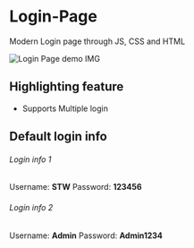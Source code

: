 # Login-Page
Modern Login page through JS, CSS and HTML
</hr>
<img alt='Login Page demo IMG' src='https://blogger.googleusercontent.com/img/b/R29vZ2xl/AVvXsEhBv-4kJRWNYSqfHbKcpmLKFsjiIIYwEtyxlq1Scsrj6bMQn96TpJVagcvqToPGQbUEu4UGojql_3NICEabpkqy9nDM4u3eGAE7bUP_TqelaUcjL1d97Bz_ncj0eNcr69umx-XqnkggCbik4uCbjrFyhkqTyjw_1nTrr8BFE86h2RnstMII08Pi8Wp1Hw/s1600/Screenshot_20221127_144520.png'/>
</hr>

## Highlighting feature
* Supports Multiple login
## Default login info
###### Login info 1
Username: **STW**
Password: **123456**
###### Login info 2
Username: **Admin**
Password: **Admin1234**
